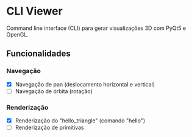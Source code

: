 # CLI Viewer

Command line interface (CLI) para gerar visualizações 3D com PyQt5 e OpenGL.

## Funcionalidades

### Navegação
- [x] Navegação de pan (deslocamento horizontal e vertical)
- [ ] Navegação de órbita (rotação)

### Renderização
- [x] Renderização do "hello_triangle" (comando "hello")
- [ ] Renderização de primitivas